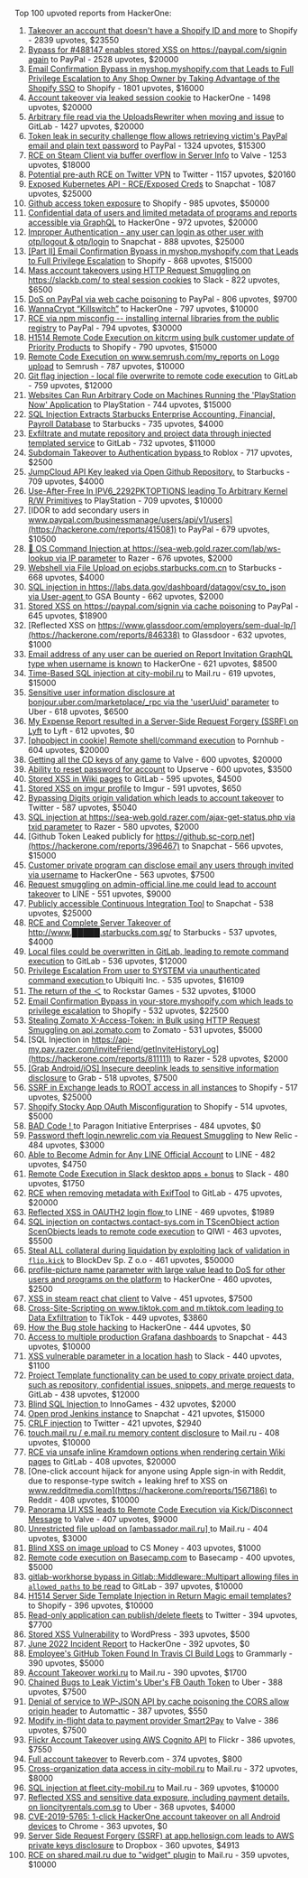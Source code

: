 Top 100 upvoted reports from HackerOne:

1. [Takeover an account that doesn't have a Shopify ID and more](https://hackerone.com/reports/867513) to Shopify - 2839 upvotes, $23550
2. [Bypass for #488147 enables stored XSS on https://paypal.com/signin again](https://hackerone.com/reports/510152) to PayPal - 2528 upvotes, $20000
3. [Email Confirmation Bypass in myshop.myshopify.com that Leads to Full Privilege Escalation to Any Shop Owner by Taking Advantage of the Shopify SSO](https://hackerone.com/reports/791775) to Shopify - 1801 upvotes, $16000
4. [Account takeover via leaked session cookie](https://hackerone.com/reports/745324) to HackerOne - 1498 upvotes, $20000
5. [Arbitrary file read via the UploadsRewriter when moving and issue](https://hackerone.com/reports/827052) to GitLab - 1427 upvotes, $20000
6. [Token leak in security challenge flow allows retrieving victim's PayPal email and plain text password](https://hackerone.com/reports/739737) to PayPal - 1324 upvotes, $15300
7. [RCE on Steam Client via buffer overflow in Server Info](https://hackerone.com/reports/470520) to Valve - 1253 upvotes, $18000
8. [Potential pre-auth RCE on Twitter VPN](https://hackerone.com/reports/591295) to Twitter - 1157 upvotes, $20160
9. [Exposed Kubernetes API - RCE/Exposed Creds](https://hackerone.com/reports/455645) to Snapchat - 1087 upvotes, $25000
10. [Github access token exposure](https://hackerone.com/reports/1087489) to Shopify - 985 upvotes, $50000
11. [Confidential data of users and limited metadata of programs and reports accessible via GraphQL](https://hackerone.com/reports/489146) to HackerOne - 972 upvotes, $20000
12. [Improper Authentication - any user can login as other user with otp/logout & otp/login](https://hackerone.com/reports/921780) to Snapchat - 888 upvotes, $25000
13. [[Part II] Email Confirmation Bypass in myshop.myshopify.com that Leads to Full Privilege Escalation](https://hackerone.com/reports/796808) to Shopify - 868 upvotes, $15000
14. [Mass account takeovers using HTTP Request Smuggling on https://slackb.com/ to steal session cookies](https://hackerone.com/reports/737140) to Slack - 822 upvotes, $6500
15. [DoS on PayPal via web cache poisoning](https://hackerone.com/reports/622122) to PayPal - 806 upvotes, $9700
16. [WannaCrypt “Killswitch”](https://hackerone.com/reports/228648) to HackerOne - 797 upvotes, $10000
17. [RCE via npm misconfig -- installing internal libraries from the public registry](https://hackerone.com/reports/925585) to PayPal - 794 upvotes, $30000
18. [H1514 Remote Code Execution on kitcrm using bulk customer update of Priority Products](https://hackerone.com/reports/422944) to Shopify - 790 upvotes, $15000
19. [Remote Code Execution on www.semrush.com/my_reports on Logo upload](https://hackerone.com/reports/403417) to Semrush - 787 upvotes, $10000
20. [Git flag injection - local file overwrite to remote code execution](https://hackerone.com/reports/658013) to GitLab - 759 upvotes, $12000
21. [Websites Can Run Arbitrary Code on Machines Running the 'PlayStation Now' Application](https://hackerone.com/reports/873614) to PlayStation - 744 upvotes, $15000
22. [SQL Injection Extracts Starbucks Enterprise Accounting, Financial, Payroll Database](https://hackerone.com/reports/531051) to Starbucks - 735 upvotes, $4000
23. [Exfiltrate and mutate repository and project data through injected templated service](https://hackerone.com/reports/446585) to GitLab - 732 upvotes, $11000
24. [Subdomain Takeover to Authentication bypass ](https://hackerone.com/reports/335330) to Roblox - 717 upvotes, $2500
25. [JumpCloud API Key leaked via Open Github Repository.](https://hackerone.com/reports/716292) to Starbucks - 709 upvotes, $4000
26. [Use-After-Free In IPV6_2292PKTOPTIONS leading To Arbitrary Kernel R/W Primitives](https://hackerone.com/reports/826026) to PlayStation - 709 upvotes, $10000
27. [IDOR to add secondary users in www.paypal.com/businessmanage/users/api/v1/users](https://hackerone.com/reports/415081) to PayPal - 679 upvotes, $10500
28. [🐞 OS Command Injection at https://sea-web.gold.razer.com/lab/ws-lookup via IP parameter](https://hackerone.com/reports/821962) to Razer - 676 upvotes, $2000
29. [Webshell via File Upload on ecjobs.starbucks.com.cn](https://hackerone.com/reports/506646) to Starbucks - 668 upvotes, $4000
30. [SQL injection in https://labs.data.gov/dashboard/datagov/csv_to_json via User-agent ](https://hackerone.com/reports/297478) to GSA Bounty - 662 upvotes, $2000
31. [Stored XSS on https://paypal.com/signin via cache poisoning](https://hackerone.com/reports/488147) to PayPal - 645 upvotes, $18900
32. [Reflected XSS on https://www.glassdoor.com/employers/sem-dual-lp/](https://hackerone.com/reports/846338) to Glassdoor - 632 upvotes, $1000
33. [Email address of any user can be queried on Report Invitation GraphQL type when username is known](https://hackerone.com/reports/792927) to HackerOne - 621 upvotes, $8500
34. [Time-Based SQL injection at city-mobil.ru](https://hackerone.com/reports/868436) to Mail.ru - 619 upvotes, $15000
35. [Sensitive user information disclosure at bonjour.uber.com/marketplace/_rpc via the 'userUuid' parameter](https://hackerone.com/reports/542340) to Uber - 618 upvotes, $6500
36. [My Expense Report resulted in a Server-Side Request Forgery (SSRF) on Lyft](https://hackerone.com/reports/885975) to Lyft - 612 upvotes, $0
37. [[phpobject in cookie] Remote shell/command execution](https://hackerone.com/reports/141956) to Pornhub - 604 upvotes, $20000
38. [Getting all the CD keys of any game](https://hackerone.com/reports/391217) to Valve - 600 upvotes, $20000
39. [Ability to reset password for account](https://hackerone.com/reports/322985) to Upserve  - 600 upvotes, $3500
40. [Stored XSS in Wiki pages](https://hackerone.com/reports/526325) to GitLab - 595 upvotes, $4500
41. [Stored XSS on imgur profile](https://hackerone.com/reports/484434) to Imgur - 591 upvotes, $650
42. [Bypassing Digits origin validation which leads to account takeover](https://hackerone.com/reports/129873) to Twitter - 587 upvotes, $5040
43. [SQL injection at https://sea-web.gold.razer.com/ajax-get-status.php via txid parameter](https://hackerone.com/reports/819738) to Razer - 580 upvotes, $2000
44. [Github Token Leaked publicly for https://github.sc-corp.net](https://hackerone.com/reports/396467) to Snapchat - 566 upvotes, $15000
45. [Customer private program can disclose email any users through invited via username](https://hackerone.com/reports/807448) to HackerOne - 563 upvotes, $7500
46. [Request smuggling on admin-official.line.me could lead to account takeover](https://hackerone.com/reports/740037) to LINE - 551 upvotes, $9000
47. [Publicly accessible Continuous Integration Tool](https://hackerone.com/reports/313457) to Snapchat - 538 upvotes, $25000
48. [RCE and Complete Server Takeover of http://www.█████.starbucks.com.sg/](https://hackerone.com/reports/502758) to Starbucks - 537 upvotes, $4000
49. [Local files could be overwritten in GitLab, leading to remote command execution](https://hackerone.com/reports/587854) to GitLab - 536 upvotes, $12000
50. [Privilege Escalation From user to SYSTEM via unauthenticated command execution ](https://hackerone.com/reports/544928) to Ubiquiti Inc. - 535 upvotes, $16109
51. [The return of the ＜](https://hackerone.com/reports/639684) to Rockstar Games - 532 upvotes, $1000
52. [Email Confirmation Bypass in your-store.myshopify.com which leads to privilege escalation](https://hackerone.com/reports/910300) to Shopify - 532 upvotes, $22500
53. [Stealing Zomato X-Access-Token: in Bulk using HTTP Request Smuggling on api.zomato.com](https://hackerone.com/reports/771666) to Zomato - 531 upvotes, $5000
54. [SQL Injection in https://api-my.pay.razer.com/inviteFriend/getInviteHistoryLog](https://hackerone.com/reports/811111) to Razer - 528 upvotes, $2000
55. [[Grab Android/iOS] Insecure deeplink leads to sensitive information disclosure](https://hackerone.com/reports/401793) to Grab - 518 upvotes, $7500
56. [SSRF in Exchange leads to ROOT access in all instances](https://hackerone.com/reports/341876) to Shopify - 517 upvotes, $25000
57. [Shopify Stocky App OAuth Misconfiguration](https://hackerone.com/reports/740989) to Shopify - 514 upvotes, $5000
58. [BAD Code ! ](https://hackerone.com/reports/180074) to Paragon Initiative Enterprises - 484 upvotes, $0
59. [Password theft login.newrelic.com via Request Smuggling](https://hackerone.com/reports/498052) to New Relic - 484 upvotes, $3000
60. [Able to Become Admin for Any LINE Official Account](https://hackerone.com/reports/698579) to LINE - 482 upvotes, $4750
61. [Remote Code Execution in Slack desktop apps + bonus](https://hackerone.com/reports/783877) to Slack - 480 upvotes, $1750
62. [RCE when removing metadata with ExifTool](https://hackerone.com/reports/1154542) to GitLab - 475 upvotes, $20000
63. [Reflected XSS in OAUTH2 login flow ](https://hackerone.com/reports/697099) to LINE - 469 upvotes, $1989
64. [SQL injection on contactws.contact-sys.com in TScenObject action ScenObjects leads to remote code execution](https://hackerone.com/reports/816254) to QIWI - 463 upvotes, $5500
65. [Steal ALL collateral during liquidation by exploiting lack of validation in `flip.kick`](https://hackerone.com/reports/684092) to BlockDev Sp. Z o.o - 461 upvotes, $50000
66. [profile-picture name parameter with large value lead to DoS for other users and programs on the platform](https://hackerone.com/reports/764434) to HackerOne - 460 upvotes, $2500
67. [XSS in steam react chat client](https://hackerone.com/reports/409850) to Valve - 451 upvotes, $7500
68. [Cross-Site-Scripting on www.tiktok.com and m.tiktok.com leading to Data Exfiltration](https://hackerone.com/reports/968082) to TikTok - 449 upvotes, $3860
69. [How the Bug stole hacking](https://hackerone.com/reports/762510) to HackerOne - 444 upvotes, $0
70. [Access to multiple production Grafana dashboards](https://hackerone.com/reports/663628) to Snapchat - 443 upvotes, $10000
71. [XSS vulnerable parameter in a location hash](https://hackerone.com/reports/146336) to Slack - 440 upvotes, $1100
72. [Project Template functionality can be used to copy private project data, such as repository, confidential issues, snippets, and merge requests](https://hackerone.com/reports/689314) to GitLab - 438 upvotes, $12000
73. [Blind SQL Injection ](https://hackerone.com/reports/758654) to InnoGames - 432 upvotes, $2000
74. [Open prod Jenkins instance](https://hackerone.com/reports/231460) to Snapchat - 421 upvotes, $15000
75. [CRLF injection](https://hackerone.com/reports/446271) to Twitter - 421 upvotes, $2940
76. [touch.mail.ru / e.mail.ru memory content disclosure](https://hackerone.com/reports/513236) to Mail.ru - 408 upvotes, $10000
77. [RCE via unsafe inline Kramdown options when rendering certain Wiki pages](https://hackerone.com/reports/1125425) to GitLab - 408 upvotes, $20000
78. [One-click account hijack for anyone using Apple sign-in with Reddit, due to response-type switch + leaking href to XSS on www.redditmedia.com](https://hackerone.com/reports/1567186) to Reddit - 408 upvotes, $10000
79. [Panorama UI XSS leads to Remote Code Execution via Kick/Disconnect Message](https://hackerone.com/reports/631956) to Valve - 407 upvotes, $9000
80. [Unrestricted file upload on [ambassador.mail.ru] ](https://hackerone.com/reports/854032) to Mail.ru - 404 upvotes, $3000
81. [Blind XSS on image upload](https://hackerone.com/reports/1010466) to CS Money - 403 upvotes, $1000
82. [Remote code execution on Basecamp.com](https://hackerone.com/reports/365271) to Basecamp - 400 upvotes, $5000
83. [gitlab-workhorse bypass in Gitlab::Middleware::Multipart allowing files in `allowed_paths` to be read](https://hackerone.com/reports/850447) to GitLab - 397 upvotes, $10000
84. [H1514 Server Side Template Injection in Return Magic email templates?](https://hackerone.com/reports/423541) to Shopify - 396 upvotes, $10000
85. [Read-only application can publish/delete fleets](https://hackerone.com/reports/1032468) to Twitter - 394 upvotes, $7700
86. [Stored XSS Vulnerability](https://hackerone.com/reports/643908) to WordPress - 393 upvotes, $500
87. [June 2022 Incident Report](https://hackerone.com/reports/1622449) to HackerOne - 392 upvotes, $0
88. [Employee's GitHub Token Found In Travis CI Build Logs](https://hackerone.com/reports/496937) to Grammarly - 390 upvotes, $5000
89. [Account Takeover worki.ru](https://hackerone.com/reports/744662) to Mail.ru - 390 upvotes, $1700
90. [Chained Bugs to Leak Victim's Uber's FB Oauth Token](https://hackerone.com/reports/202781) to Uber - 388 upvotes, $7500
91. [Denial of service to WP-JSON API by cache poisoning the CORS allow origin header](https://hackerone.com/reports/591302) to Automattic - 387 upvotes, $550
92. [Modify in-flight data to payment provider Smart2Pay](https://hackerone.com/reports/1295844) to Valve - 386 upvotes, $7500
93. [Flickr Account Takeover using AWS Cognito API](https://hackerone.com/reports/1342088) to Flickr - 386 upvotes, $7550
94. [Full account takeover](https://hackerone.com/reports/314808) to Reverb.com - 374 upvotes, $800
95. [Cross-organization data access in city-mobil.ru](https://hackerone.com/reports/863983) to Mail.ru - 372 upvotes, $8000
96. [SQL injection at fleet.city-mobil.ru](https://hackerone.com/reports/881901) to Mail.ru - 369 upvotes, $10000
97. [Reflected XSS and sensitive data exposure, including payment details, on lioncityrentals.com.sg](https://hackerone.com/reports/340431) to Uber - 368 upvotes, $4000
98. [CVE-2019-5765: 1-click HackerOne account takeover on all Android devices](https://hackerone.com/reports/563870) to Chrome - 363 upvotes, $0
99. [Server Side Request Forgery (SSRF) at app.hellosign.com leads to AWS private keys disclosure](https://hackerone.com/reports/923132) to Dropbox - 360 upvotes, $4913
100. [RCE on shared.mail.ru due to "widget" plugin](https://hackerone.com/reports/518637) to Mail.ru - 359 upvotes, $10000

